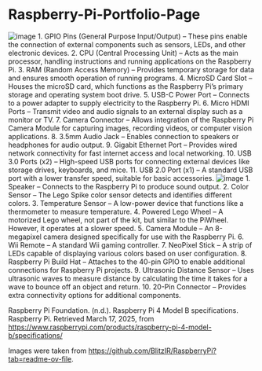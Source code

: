 # Raspberry-Pi-Portfolio-Page
![image](https://github.com/user-attachments/assets/41a2d52e-9d9f-48a1-b3f0-578eec022e8e)
	1.	GPIO Pins (General Purpose Input/Output) – These pins enable the connection of external components such as sensors, LEDs, and other electronic devices.
	2.	CPU (Central Processing Unit) – Acts as the main processor, handling instructions and running applications on the Raspberry Pi.
	3.	RAM (Random Access Memory) – Provides temporary storage for data and ensures smooth operation of running programs.
	4.	MicroSD Card Slot – Houses the microSD card, which functions as the Raspberry Pi’s primary storage and operating system boot drive.
	5.	USB-C Power Port – Connects to a power adapter to supply electricity to the Raspberry Pi.
	6.	Micro HDMI Ports – Transmit video and audio signals to an external display such as a monitor or TV.
	7.	Camera Connector – Allows integration of the Raspberry Pi Camera Module for capturing images, recording videos, or computer vision applications.
	8.	3.5mm Audio Jack – Enables connection to speakers or headphones for audio output.
	9.	Gigabit Ethernet Port – Provides wired network connectivity for fast internet access and local networking.
	10.	USB 3.0 Ports (x2) – High-speed USB ports for connecting external devices like storage drives, keyboards, and mice.
	11.	USB 2.0 Port (x1) – A standard USB port with a lower transfer speed, suitable for basic accessories.
 ![image](https://github.com/user-attachments/assets/a20796a7-5c4f-4a66-b2f1-75c46dffa50e)
	1.	Speaker – Connects to the Raspberry Pi to produce sound output.
	2.	Color Sensor – The Lego Spike color sensor detects and identifies different colors.
	3.	Temperature Sensor – A low-power device that functions like a thermometer to measure temperature.
	4.	Powered Lego Wheel – A motorized Lego wheel, not part of the kit, but similar to the PiWheel. However, it operates at a slower speed.
	5.	Camera Module – An 8-megapixel camera designed specifically for use with the Raspberry Pi.
	6.	Wii Remote – A standard Wii gaming controller.
	7.	NeoPixel Stick – A strip of LEDs capable of displaying various colors based on user configuration.
	8.	Raspberry Pi Build Hat – Attaches to the 40-pin GPIO to enable additional connections for Raspberry Pi projects.
	9.	Ultrasonic Distance Sensor – Uses ultrasonic waves to measure distance by calculating the time it takes for a wave to bounce off an object and return.
	10.	20-Pin Connector – Provides extra connectivity options for additional components.

 Raspberry Pi Foundation. (n.d.). Raspberry Pi 4 Model B specifications. Raspberry Pi. Retrieved March 17, 2025, from https://www.raspberrypi.com/products/raspberry-pi-4-model-b/specifications/

Images were taken from https://github.com/BlitzIR/RaspberryPi?tab=readme-ov-file.
